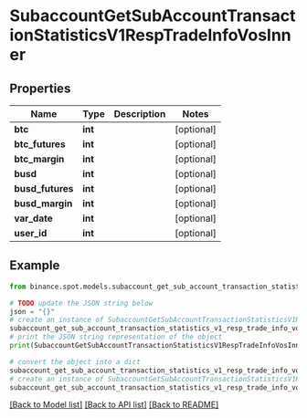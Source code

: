 # SubaccountGetSubAccountTransactionStatisticsV1RespTradeInfoVosInner


## Properties

Name | Type | Description | Notes
------------ | ------------- | ------------- | -------------
**btc** | **int** |  | [optional] 
**btc_futures** | **int** |  | [optional] 
**btc_margin** | **int** |  | [optional] 
**busd** | **int** |  | [optional] 
**busd_futures** | **int** |  | [optional] 
**busd_margin** | **int** |  | [optional] 
**var_date** | **int** |  | [optional] 
**user_id** | **int** |  | [optional] 

## Example

```python
from binance.spot.models.subaccount_get_sub_account_transaction_statistics_v1_resp_trade_info_vos_inner import SubaccountGetSubAccountTransactionStatisticsV1RespTradeInfoVosInner

# TODO update the JSON string below
json = "{}"
# create an instance of SubaccountGetSubAccountTransactionStatisticsV1RespTradeInfoVosInner from a JSON string
subaccount_get_sub_account_transaction_statistics_v1_resp_trade_info_vos_inner_instance = SubaccountGetSubAccountTransactionStatisticsV1RespTradeInfoVosInner.from_json(json)
# print the JSON string representation of the object
print(SubaccountGetSubAccountTransactionStatisticsV1RespTradeInfoVosInner.to_json())

# convert the object into a dict
subaccount_get_sub_account_transaction_statistics_v1_resp_trade_info_vos_inner_dict = subaccount_get_sub_account_transaction_statistics_v1_resp_trade_info_vos_inner_instance.to_dict()
# create an instance of SubaccountGetSubAccountTransactionStatisticsV1RespTradeInfoVosInner from a dict
subaccount_get_sub_account_transaction_statistics_v1_resp_trade_info_vos_inner_from_dict = SubaccountGetSubAccountTransactionStatisticsV1RespTradeInfoVosInner.from_dict(subaccount_get_sub_account_transaction_statistics_v1_resp_trade_info_vos_inner_dict)
```
[[Back to Model list]](../README.md#documentation-for-models) [[Back to API list]](../README.md#documentation-for-api-endpoints) [[Back to README]](../README.md)


